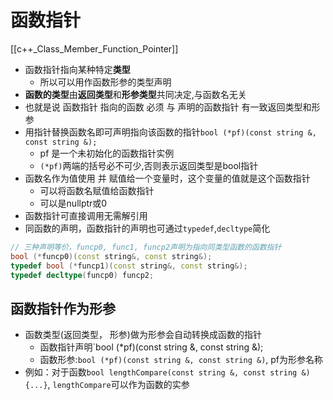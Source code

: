#  函数指针

[[c++_Class_Member_Function_Pointer]]

- 函数指针指向某种特定**类型**
  - 所以可以用作函数形参的类型声明
- **函数的类型**由**返回类型**和**形参类型**共同决定,与函数名无关
- 也就是说 函数指针 指向的函数  必须 与 声明的函数指针  有一致返回类型和形参
- 用指针替换函数名即可声明指向该函数的指针`bool (*pf)(const string &, const string &);`
  - pf 是一个未初始化的函数指针实例
  - `(*pf)`两端的括号必不可少,否则表示返回类型是bool指针
- 函数名作为值使用 并 赋值给一个变量时，这个变量的值就是这个函数指针
  - 可以将函数名赋值给函数指针
  - 可以是nullptr或0
- 函数指针可直接调用无需解引用
- 同函数的声明，函数指针的声明也可通过`typedef`,`decltype`简化

```c++
// 三种声明等价，funcp0, func1, funcp2声明为指向同类型函数的函数指针
bool (*funcp0)(const string&, const string&);
typedef bool (*funcp1)(const string&, const string&);
typedef decltype(funcp0) funcp2;
```

## 函数指针作为形参

- 函数类型(返回类型， 形参)做为形参会自动转换成函数的指针
  - 函数指针声明`bool (*pf)(const string &, const string &);
  - 函数形参:`bool (*pf)(const string &, const string &)`, pf为形参名称
- 例如：对于函数`bool lengthCompare(const string &, const string &) {...}`, `lengthCompare`可以作为函数的实参